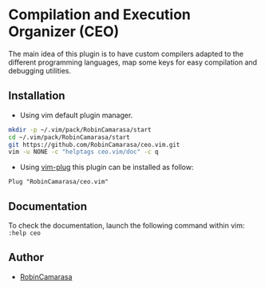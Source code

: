 # Compilation and Execution Organizer (CEO)

The main idea of this plugin is to have custom compilers adapted to the different programming languages, map some keys for easy compilation and debugging utilities.

## Installation

- Using vim default plugin manager.

```bash
mkdir -p ~/.vim/pack/RobinCamarasa/start
cd ~/.vim/pack/RobinCamarasa/start
git https://github.com/RobinCamarasa/ceo.vim.git
vim -u NONE -c "helptags ceo.vim/doc" -c q
```

- Using [vim-plug](https://github.com/junegunn/vim-plug) this plugin can be installed as follow:

```vimscript
Plug "RobinCamarasa/ceo.vim"
```

## Documentation

To check the documentation, launch the following command within vim: `:help ceo`

## Author

- [RobinCamarasa](https://github.com/RobinCamarasa)
